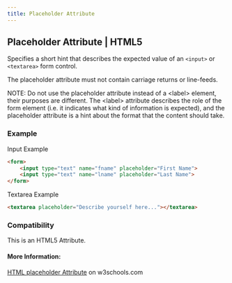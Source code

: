 ```yaml
---
title: Placeholder Attribute
---
```

## Placeholder Attribute | HTML5

Specifies a short hint that describes the expected value of an `<input>` or `<textarea>` form control.

The placeholder attribute must not contain carriage returns or line-feeds.

NOTE: Do not use the placeholder attribute instead of a &lt;label&gt; element, their purposes are different. The &lt;label&gt; attribute describes the role of the form element (i.e. it indicates what kind of information is expected), and the placeholder attribute is a hint about the format that the content should take.

### Example

Input Example

```html
<form>
    <input type="text" name="fname" placeholder="First Name">
    <input type="text" name="lname" placeholder="Last Name">
</form>
```

Textarea Example

```html
<textarea placeholder="Describe yourself here..."></textarea>
```

### Compatibility

This is an HTML5 Attribute.

#### More Information:

[HTML placeholder Attribute](https://www.w3schools.com/tags/att_placeholder.asp) on w3schools.com